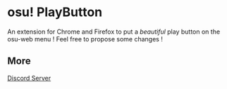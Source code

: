 # osu! PlayButton

An extension for Chrome and Firefox to put a *beautiful* play button on the osu-web menu !
Feel free to propose some changes !

## More
[Discord Server](https://discord.gg/2r7ZHvm)
